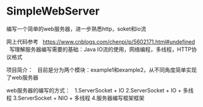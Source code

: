# SimpleWebServer
编写一个简单的web服务器，进一步熟悉http，soket和io流  

网上代码参考  
https://www.cnblogs.com/chenpi/p/5602171.html#undefined  
  
写理解服务器编写需要的基础：Java IO流的使用，网络编程，多线程，HTTP协议格式  

项目简介：  
目前是分为两个模块：example1和example2，从不同角度简单实现了web服务器  

web服务器的编写的方式：  
1.ServerSocket + IO
2.ServerSocket + IO + 多线程
3.ServerSocket + NIO + 多线程
4.服务器编写框架框架
